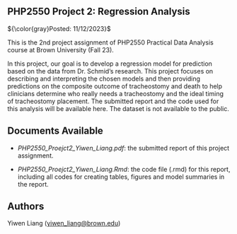 ## PHP2550 Project 2: Regression Analysis

${\color{gray}Posted: 11/12/2023}$

This is the 2nd project assignment of PHP2550 Practical Data Analysis course at Brown University (Fall 23).

In this project, our goal is to develop a regression model for prediction based on the data from Dr. Schmid’s research. This project focuses on describing and interpreting the chosen models and then providing predictions on the composite outcome of tracheostomy and death to help clinicians determine who really needs a tracheostomy and the ideal timing of tracheostomy placement.	The submitted report and the code used for this analysis will be available here. The dataset is not available to the public.

## Documents Available

* *PHP2550_Proejct2_Yiwen_Liang.pdf*: the submitted report of this project assignment.

* *PHP2550_Proejct2_Yiwen_Liang.Rmd*: the code file (.rmd) for this report, including all codes for creating tables, figures and model summaries in the report.

## Authors

Yiwen Liang (yiwen_liang@brown.edu)
